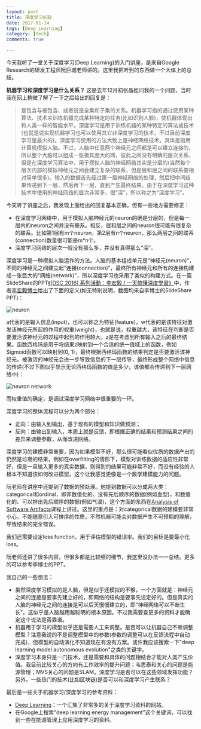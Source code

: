 ```yaml
---
layout: post
title: 深度学习初窥
date: 2017-01-14
tags: [Deep Learning]
category: [Tech]
comments: true

---
```


今天我听了一堂关于深度学习(Deep Learning)的入门讲座，是来自Google Research的研发工程师阮巨城老师讲的。这里我把听到的东西做一个大体上的总结。

**机器学习和深度学习是什么关系？** 这是去年12月初张晶姐问我的一个问题，当时我在网上稍微了解了一下之后给出的回复是：

> 是包含与被包含、或者说是全集和子集的关系。机器学习指的通过使用某种算法、技术来训练机器完成某种特定的任务(比如识别人脸)，使机器体现出和人类一样的智能水平。深度学习是用于训练机器的某种特定的算法或技术(也就是说实现机器学习也可以使用其它非深度学习的技术，不过目前深度学习是最火的)。深度学习使用的方法大致上是神经网络技术，具体是指用计算机模拟人脑。不过，人脑中任意两个神经元之间都是可以建立连接的，所以整个大脑可以组成一张极其庞大的网，彼此之间没有明确的层次关系，但是在深度学习算法中，用于模拟人脑的神经网络其实是分层的(当然每个层次内部的模拟神经元之间会建立复杂的联系，但是层和层之间的联系要相对简单很多)。输入的数据首先经过第一层神经网络的处理，然后把中间结果传递到下一层，然后再下一层，直到产生最终结果。由于在深度学习这种技术中使用的神经网络的层次非常多，很“深”，所以称之为“深度学习”。

今天听了讲座之后，我发现上面给出的回复基本正确，但有一些地方需要修正：

* 在深度学习网络中，用于模拟人脑神经元的neuron的确是分层的，但是每一层内的neuron之间并没有联系。相反，层和层之间的neuron很可能有很复杂的联系。比如第1层有m个neuron，第2层有n个neuron，那么两层之间的联系(connection)数量很可能是m*n个。
* 深度学习网络的层次一般没有那么多，并没有真得那么“深”。

深度学习是一种模拟人脑运作的方法。人脑的基本组成单元是“神经元(neuron)”，不同的神经元之间建立起“连接(connection)”，最终所有神经元和所有的连接构建成一张巨大的“网络(network)”，所以深度学习也采用了类似的构建方式。在一篇SlideShare的PPT[《[DSC 2016] 系列活動：李宏毅 / 一天搞懂深度學習》](http://www.slideshare.net/tw_dsconf/ss-62245351)中，作者[李宏毅博士](http://speech.ee.ntu.edu.tw/~tlkagk/)给出了下面的定义(如无特别说明，截图均来自李博士的SlideShare PPT)：

![neuron](https://raw.githubusercontent.com/yaobinwen/yaobinwen.github.io/master/images/posts/2017/01-14/01_neuron.png)

a代表的是输入信息(input)，也可以称之为特征(feature)。w代表的是该特征对激发该神经元所起的作用的权重(weight)，也就是说，权重越大，该特征在判断是否要激活该神经元的过程中起到的作用越大。z是在考虑到所有输入之后的最终结果。函数西格玛是用于将结果z映射到一个合适的统一值域上的函数，例如Sigmoid函数可以映射到(0, 1)，最终根据西格玛函数的结果判定是否要激活该神经元。被激活的神经元会进一步导致信息的下一层传导，最终形成整个网络中信息的传递(不过下图似乎显示无论西格玛函数的值是多少，该值都会传递到下一层网络中)：

![neuron network](https://raw.githubusercontent.com/yaobinwen/yaobinwen.github.io/master/images/posts/2017/01-14/02_neuro_network.png)

而权重值的确定，是调试深度学习网络中很重要的一环。

深度学习的整体流程可以分为两个部分：

* 正向：由输入到输出，基于现有的模型和知识做预测；
* 反向：由输出到输入，本质上就是反馈，即根据正确的结果和预测结果之间的差异来调整参数，从而改进网络。

深度学习的建模非常重要，因为如果模型不好，那么很可能看似优质的数据产出的仍然是垃圾的结果，例如在overfitting的情形下，模型对训练数据的适应性非常好，但是一旦输入更多的真实数据，则得到的结果可能非常不好，而没有经验的人根本不知道该如何改进模型。这个让我感觉更像是一个数学建模能力的问题。

阮老师在讲座中还提到了数据的预处理。他提到数据可以分成两大类：categorical和ordinal，即非数值化的、没有先后顺序的数据(例如血型)，和数值化的、可以排出先后顺序的数据(例如气温)，这个方面的东西在[Analysis of Software Artifacts](http://mse.isri.cmu.edu/software-engineering/Courses/17-654-analysis-of-software-artifacts.html)课程上讲过。这里的重点是：对categorical数据的建模要非常小心，不能随意引入可排序的性质，不然机器可能会对数据产生不可预期的理解，导致结果的完全错误。

我们还需要设定loss function，用于评估模型的错误率。我们的目标是要最小化loss。

阮老师还讲了很多内容，但很多都是比较细的细节，我这里没办法一一总结。更多的可以参考李博士的PPT。

我自己的一些想法：

* 虽然深度学习模拟的是人脑，但是似乎还模拟的不够，一个方面就是：神经元之间的连接是要事先建立好的，即网络的结构是要事先设定好的。但是真实的人脑的神经元之间的连接是可以后天慢慢建立的，即“神经网络可以不断生长”。这似乎是人脑越用越聪明的根本原因。不过我需要查更多的资料才能确定这个说法是否靠谱。
* 机器用于学习的模型似乎还是需要人工来调整。是否可以让机器自己不断调整模型？注意我说的不是调整模型中的参数(参数的调整可以在反馈流程中自动完成)，但模型的自动演化不知道现在有没有方案。或许我应该搜索一下"deep learning model autonomous evolution"之类的关键字。
* 深度学习本身只是一门技术，还是需要和具体的问题相结合才能对人类产生价值。我目前比较关心的方向有工作效率的提升问题；韦思泰和关心的问题是能源管理；MVS关心的问题是SLAM。深度学习是否可以在这些领域发挥功能？另外，一些热门的技术(比如区块链)是否可以和深度学习产生联系？

最后是一些关于机器学习/深度学习的参考资料：

* [Deep Learning](http://deeplearning.net/)：一个汇集了非常多的关于深度学习资料的网站。
* 在Google上搜索"deep learning energy management"这个关键词，可以找到一些在能源管理上应用深度学习的资料。
